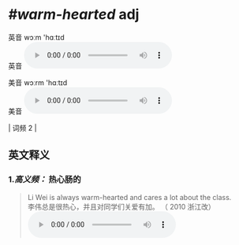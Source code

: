 # ***\#warm-hearted*** adj
英音 wɔːm 'hɑːtɪd  
英音
<audio src="./media/warm-hearted-b.aac" controls="controls"></audio>

美音 wɔːrm 'hɑːtɪd  
美音
<audio src="./media/warm-hearted.aac" controls="controls"></audio>



| 词频 2 |  

英文释义
---
### 1.*高义频：* **热心肠的**  

 > Li Wei is always warm-hearted and cares a lot about the class.   
 > 李伟总是很热心，并且对同学们关爱有加。  （ 2010 浙江改）  
<audio src="./media/warm-hearted-1.aac" controls="controls"></audio>


